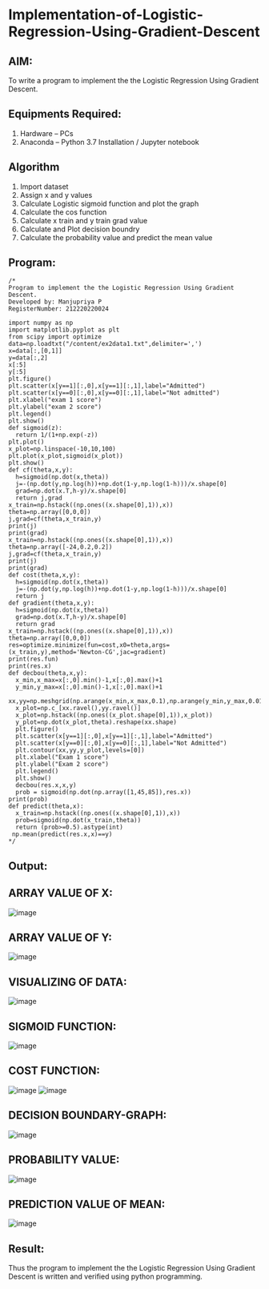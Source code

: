 # Implementation-of-Logistic-Regression-Using-Gradient-Descent

## AIM:
To write a program to implement the the Logistic Regression Using Gradient Descent.

## Equipments Required:
1. Hardware – PCs
2. Anaconda – Python 3.7 Installation / Jupyter notebook

## Algorithm
1. Import dataset
2. Assign x and y values
3. Calculate Logistic sigmoid function and plot the graph
4. Calculate the cos function
5. Calculate x train and y train grad value
6. Calculate and Plot decision boundry
7. Calculate the probability value and predict the mean value
## Program:
```
/*
Program to implement the the Logistic Regression Using Gradient Descent.
Developed by: Manjupriya P
RegisterNumber: 212220220024

import numpy as np
import matplotlib.pyplot as plt
from scipy import optimize
data=np.loadtxt("/content/ex2data1.txt",delimiter=',')
x=data[:,[0,1]]
y=data[:,2]
x[:5]
y[:5]
plt.figure()
plt.scatter(x[y==1][:,0],x[y==1][:,1],label="Admitted")
plt.scatter(x[y==0][:,0],x[y==0][:,1],label="Not admitted")
plt.xlabel("exam 1 score")
plt.ylabel("exam 2 score")
plt.legend()
plt.show()
def sigmoid(z):
  return 1/(1+np.exp(-z))
plt.plot()
x_plot=np.linspace(-10,10,100)
plt.plot(x_plot,sigmoid(x_plot))
plt.show()
def cf(theta,x,y):
  h=sigmoid(np.dot(x,theta))
  j=-(np.dot(y,np.log(h))+np.dot(1-y,np.log(1-h)))/x.shape[0]
  grad=np.dot(x.T,h-y)/x.shape[0]
  return j,grad
x_train=np.hstack((np.ones((x.shape[0],1)),x))
theta=np.array([0,0,0])
j,grad=cf(theta,x_train,y)
print(j)
print(grad)
x_train=np.hstack((np.ones((x.shape[0],1)),x))
theta=np.array([-24,0.2,0.2])
j,grad=cf(theta,x_train,y)
print(j)
print(grad)
def cost(theta,x,y):
  h=sigmoid(np.dot(x,theta))
  j=-(np.dot(y,np.log(h))+np.dot(1-y,np.log(1-h)))/x.shape[0]
  return j
def gradient(theta,x,y):
  h=sigmoid(np.dot(x,theta))
  grad=np.dot(x.T,h-y)/x.shape[0]
  return grad
x_train=np.hstack((np.ones((x.shape[0],1)),x))
theta=np.array([0,0,0])
res=optimize.minimize(fun=cost,x0=theta,args=(x_train,y),method='Newton-CG',jac=gradient)
print(res.fun)
print(res.x)
def decbou(theta,x,y):
  x_min,x_max=x[:,0].min()-1,x[:,0].max()+1
  y_min,y_max=x[:,0].min()-1,x[:,0].max()+1
  xx,yy=np.meshgrid(np.arange(x_min,x_max,0.1),np.arange(y_min,y_max,0.01))
  x_plot=np.c_[xx.ravel(),yy.ravel()]
  x_plot=np.hstack((np.ones((x_plot.shape[0],1)),x_plot))
  y_plot=np.dot(x_plot,theta).reshape(xx.shape)
  plt.figure()
  plt.scatter(x[y==1][:,0],x[y==1][:,1],label="Admitted")
  plt.scatter(x[y==0][:,0],x[y==0][:,1],label="Not Admitted")
  plt.contour(xx,yy,y_plot,levels=[0])
  plt.xlabel("Exam 1 score")
  plt.ylabel("Exam 2 score")
  plt.legend()
  plt.show()
  decbou(res.x,x,y)
  prob = sigmoid(np.dot(np.array([1,45,85]),res.x))
print(prob)
def predict(theta,x):
  x_train=np.hstack((np.ones((x.shape[0],1)),x))
  prob=sigmoid(np.dot(x_train,theta))
  return (prob>=0.5).astype(int)
 np.mean(predict(res.x,x)==y)
*/
```

## Output:
## ARRAY VALUE OF X:
![image](https://github.com/srimathi-25/-Implementation-of-Logistic-Regression-Using-Gradient-Descent/assets/114581999/2c8d879c-3eef-43d9-b83c-2c611ebf032f)
## ARRAY VALUE OF Y:
![image](https://github.com/srimathi-25/-Implementation-of-Logistic-Regression-Using-Gradient-Descent/assets/114581999/3ab98a47-8112-47e1-b103-067a0337ddab)
## VISUALIZING OF DATA:
![image](https://github.com/srimathi-25/-Implementation-of-Logistic-Regression-Using-Gradient-Descent/assets/114581999/0bc3569f-7ed2-4b3f-8632-e59c9884c006)
## SIGMOID FUNCTION:
![image](https://github.com/srimathi-25/-Implementation-of-Logistic-Regression-Using-Gradient-Descent/assets/114581999/6a5f2475-fb6e-4abd-bc34-479c741121e0)
## COST FUNCTION:
![image](https://github.com/srimathi-25/-Implementation-of-Logistic-Regression-Using-Gradient-Descent/assets/114581999/ca7c8443-96c1-4b4b-933b-484512c87c3b)
![image](https://github.com/srimathi-25/-Implementation-of-Logistic-Regression-Using-Gradient-Descent/assets/114581999/1b708f67-4055-40f3-ac59-0e2e97bfade8)
## DECISION BOUNDARY-GRAPH:
![image](https://github.com/srimathi-25/-Implementation-of-Logistic-Regression-Using-Gradient-Descent/assets/114581999/16357b0b-5fd9-4a19-b954-bb2581988e53)
## PROBABILITY VALUE:
![image](https://github.com/srimathi-25/-Implementation-of-Logistic-Regression-Using-Gradient-Descent/assets/114581999/f8cab53a-220d-4398-9512-f272b8b176e3)
## PREDICTION VALUE OF MEAN:
![image](https://github.com/srimathi-25/-Implementation-of-Logistic-Regression-Using-Gradient-Descent/assets/114581999/6ac7a21a-a6ab-4b7f-b1ee-a44a07386551)


## Result:
Thus the program to implement the the Logistic Regression Using Gradient Descent is written and verified using python programming.
